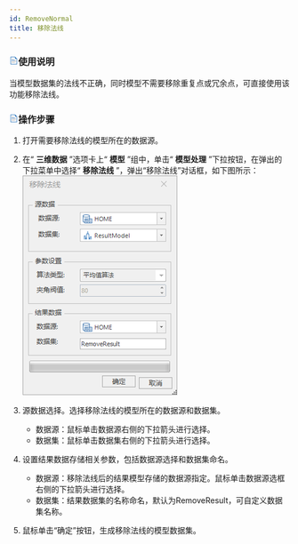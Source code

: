 ```yaml
---
id: RemoveNormal
title: 移除法线  
---  
```

### ![](../../../img/read.gif)使用说明

当模型数据集的法线不正确，同时模型不需要移除重复点或冗余点，可直接使用该功能移除法线。

### ![](../../../img/read.gif)操作步骤

  1. 打开需要移除法线的模型所在的数据源。
  2. 在“ **三维数据** ”选项卡上“ **模型** ”组中，单击“ **模型处理** ”下拉按钮，在弹出的下拉菜单中选择“ **移除法线** ”，弹出“移除法线”对话框，如下图所示：       
![](../img/RemoveNormal_Dialog.png)  
  
  3. 源数据选择。选择移除法线的模型所在的数据源和数据集。
      * 数据源：鼠标单击数据源右侧的下拉箭头进行选择。
      * 数据集：鼠标单击数据集右侧的下拉箭头进行选择。
  4. 设置结果数据存储相关参数，包括数据源选择和数据集命名。 
      * 数据源：移除法线后的结果模型存储的数据源指定。鼠标单击数据源选框右侧的下拉箭头进行选择。
      * 数据集：结果数据集的名称命名，默认为RemoveResult，可自定义数据集名称。
  5. 鼠标单击“确定”按钮，生成移除法线的模型数据集。



